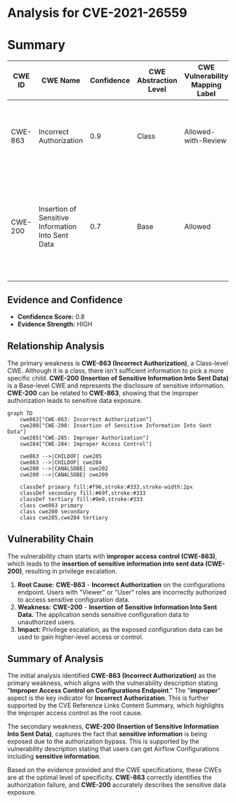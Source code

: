 # Analysis for CVE-2021-26559

# Summary
| CWE ID | CWE Name | Confidence | CWE Abstraction Level | CWE Vulnerability Mapping Label | CWE-Vulnerability Mapping Notes |
|---|---|---|---|---|---|
| CWE-863 | Incorrect Authorization | 0.9 | Class | Allowed-with-Review | Primary CWE. The application performs an authorization check, but the check is **incorrect**. |
| CWE-200 | Insertion of Sensitive Information Into Sent Data | 0.7 | Base | Allowed | Secondary CWE. Configuration data contains **sensitive information** that is **inserted** and **sent** to a user with insufficient privileges. |

## Evidence and Confidence

*   **Confidence Score:** 0.8
*   **Evidence Strength:** HIGH

## Relationship Analysis
The primary weakness is **CWE-863 (Incorrect Authorization)**, a Class-level CWE. Although it is a class, there isn't sufficient information to pick a more specific child. **CWE-200 (Insertion of Sensitive Information Into Sent Data)** is a Base-level CWE and represents the disclosure of sensitive information. **CWE-200** can be related to **CWE-863**, showing that the improper authorization leads to sensitive data exposure.

```mermaid
graph TD
    cwe863["CWE-863: Incorrect Authorization"]
    cwe200["CWE-200: Insertion of Sensitive Information Into Sent Data"]
    cwe285["CWE-285: Improper Authorization"]
    cwe284["CWE-284: Improper Access Control"]

    cwe863 -->|CHILDOF| cwe285
    cwe863 -->|CHILDOF| cwe284
    cwe200 -->|CANALSOBE| cwe202
    cwe200 -->|CANALSOBE| cwe209
    
    classDef primary fill:#f96,stroke:#333,stroke-width:2px
    classDef secondary fill:#69f,stroke:#333
    classDef tertiary fill:#9e9,stroke:#333
    class cwe863 primary
    class cwe200 secondary
    class cwe285,cwe284 tertiary
```

## Vulnerability Chain
The vulnerability chain starts with **improper access control (CWE-863)**, which leads to the **insertion of sensitive information into sent data (CWE-200)**, resulting in privilege escalation.
1.  **Root Cause:** **CWE-863** - **Incorrect Authorization** on the configurations endpoint. Users with "Viewer" or "User" roles are incorrectly authorized to access sensitive configuration data.
2.  **Weakness:** **CWE-200** - **Insertion of Sensitive Information Into Sent Data.** The application sends sensitive configuration data to unauthorized users.
3.  **Impact:** Privilege escalation, as the exposed configuration data can be used to gain higher-level access or control.

## Summary of Analysis
The initial analysis identified **CWE-863 (Incorrect Authorization)** as the primary weakness, which aligns with the vulnerability description stating "**Improper Access Control on Configurations Endpoint**." The "**improper**" aspect is the key indicator for **Incorrect Authorization**. This is further supported by the CVE Reference Links Content Summary, which highlights the improper access control as the root cause.

The secondary weakness, **CWE-200 (Insertion of Sensitive Information Into Sent Data)**, captures the fact that **sensitive information** is being exposed due to the authorization bypass. This is supported by the vulnerability description stating that users can get Airflow Configurations including **sensitive information**.

Based on the evidence provided and the CWE specifications, these CWEs are at the optimal level of specificity. **CWE-863** correctly identifies the authorization failure, and **CWE-200** accurately describes the sensitive data exposure.